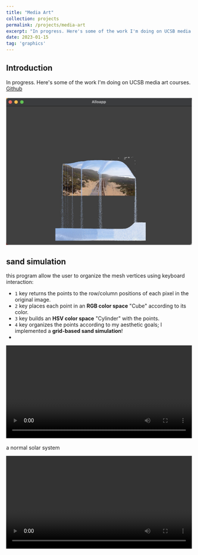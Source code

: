 ```yaml
---
title: "Media Art"
collection: projects
permalink: /projects/media-art
excerpt: "In progress. Here's some of the work I'm doing on UCSB media art courses. <br/><img src='/images/sand1.jpg'>"
date: 2023-01-15
tag: 'graphics'
---
```

## Introduction
In progress. Here's some of the work I'm doing on UCSB media art courses.
[Github](https://github.com/jinjinhe2001/MAT201B)  
<br/><img src='/images/sand1.jpg'>

## sand simulation
this program allow the user to organize the mesh vertices using keyboard interaction:
- `1` key returns the points to the row/column positions of each pixel in the original image.
- `2` key places each point in an **RGB color space** "Cube" according to its color.
- `3` key builds an **HSV color space** "Cylinder" with the points.
- `4` key organizes the points according to my aesthetic goals; I implemented a **grid-based sand simulation**!  
- 
<video width="100%" height="auto" controls>
    <source src="https://user-images.githubusercontent.com/72654824/212613269-d50daa3a-6753-4c8d-ac52-f4925f323c8b.mp4" type="video/mp4">
</video>

a normal solar system    

<video width="100%" height="auto" controls>
    <source src="https://user-images.githubusercontent.com/72654824/212613271-75de9dac-41a8-4051-be9e-16a968659f5f.mp4" type="video/mp4">
</video>
